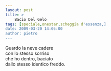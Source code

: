 ```yaml
---
layout: post
title: >
    Bacio Del Gelo
tags: [speciale,onestar,scheggia d'essenza,]
date: 2009-03-20 14:05:00
author: pietro
---
```

Guardo la neve cadere<br/>con lo stesso sorriso<br/>che ho dentro, baciato<br/>dallo stesso identico freddo.
